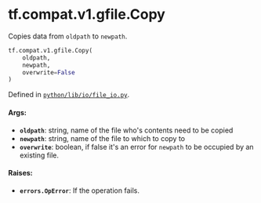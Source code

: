 <div itemscope itemtype="http://developers.google.com/ReferenceObject">
<meta itemprop="name" content="tf.compat.v1.gfile.Copy" />
<meta itemprop="path" content="Stable" />
</div>

# tf.compat.v1.gfile.Copy

Copies data from `oldpath` to `newpath`.

``` python
tf.compat.v1.gfile.Copy(
    oldpath,
    newpath,
    overwrite=False
)
```



Defined in [`python/lib/io/file_io.py`](/code/stable/tensorflow/python/lib/io/file_io.py).

<!-- Placeholder for "Used in" -->


#### Args:


* <b>`oldpath`</b>: string, name of the file who's contents need to be copied
* <b>`newpath`</b>: string, name of the file to which to copy to
* <b>`overwrite`</b>: boolean, if false it's an error for `newpath` to be occupied by
  an existing file.


#### Raises:


* <b>`errors.OpError`</b>: If the operation fails.